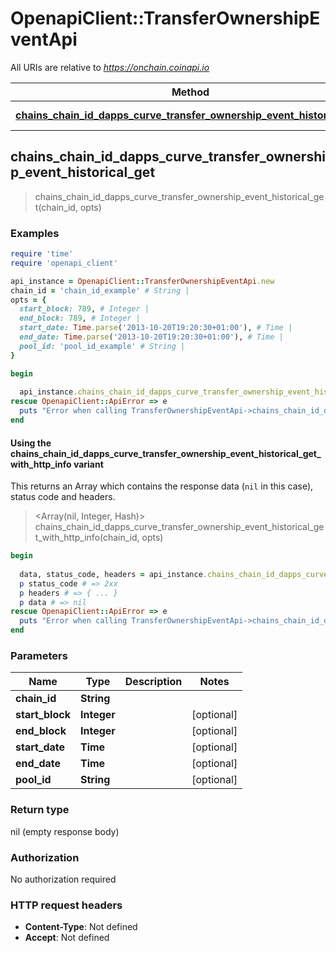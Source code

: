 # OpenapiClient::TransferOwnershipEventApi

All URIs are relative to *https://onchain.coinapi.io*

| Method | HTTP request | Description |
| ------ | ------------ | ----------- |
| [**chains_chain_id_dapps_curve_transfer_ownership_event_historical_get**](TransferOwnershipEventApi.md#chains_chain_id_dapps_curve_transfer_ownership_event_historical_get) | **GET** /chains/{chain_id}/dapps/curve/transferOwnershipEvent/historical |  |


## chains_chain_id_dapps_curve_transfer_ownership_event_historical_get

> chains_chain_id_dapps_curve_transfer_ownership_event_historical_get(chain_id, opts)



### Examples

```ruby
require 'time'
require 'openapi_client'

api_instance = OpenapiClient::TransferOwnershipEventApi.new
chain_id = 'chain_id_example' # String | 
opts = {
  start_block: 789, # Integer | 
  end_block: 789, # Integer | 
  start_date: Time.parse('2013-10-20T19:20:30+01:00'), # Time | 
  end_date: Time.parse('2013-10-20T19:20:30+01:00'), # Time | 
  pool_id: 'pool_id_example' # String | 
}

begin
  
  api_instance.chains_chain_id_dapps_curve_transfer_ownership_event_historical_get(chain_id, opts)
rescue OpenapiClient::ApiError => e
  puts "Error when calling TransferOwnershipEventApi->chains_chain_id_dapps_curve_transfer_ownership_event_historical_get: #{e}"
end
```

#### Using the chains_chain_id_dapps_curve_transfer_ownership_event_historical_get_with_http_info variant

This returns an Array which contains the response data (`nil` in this case), status code and headers.

> <Array(nil, Integer, Hash)> chains_chain_id_dapps_curve_transfer_ownership_event_historical_get_with_http_info(chain_id, opts)

```ruby
begin
  
  data, status_code, headers = api_instance.chains_chain_id_dapps_curve_transfer_ownership_event_historical_get_with_http_info(chain_id, opts)
  p status_code # => 2xx
  p headers # => { ... }
  p data # => nil
rescue OpenapiClient::ApiError => e
  puts "Error when calling TransferOwnershipEventApi->chains_chain_id_dapps_curve_transfer_ownership_event_historical_get_with_http_info: #{e}"
end
```

### Parameters

| Name | Type | Description | Notes |
| ---- | ---- | ----------- | ----- |
| **chain_id** | **String** |  |  |
| **start_block** | **Integer** |  | [optional] |
| **end_block** | **Integer** |  | [optional] |
| **start_date** | **Time** |  | [optional] |
| **end_date** | **Time** |  | [optional] |
| **pool_id** | **String** |  | [optional] |

### Return type

nil (empty response body)

### Authorization

No authorization required

### HTTP request headers

- **Content-Type**: Not defined
- **Accept**: Not defined

